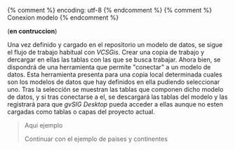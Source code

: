{% comment %} encoding: utf-8 {% endcomment %}
{% comment %} Conexion modelo {% endcomment %} 

(**en contruccion**)

Una vez definido y cargado en el repositorio un modelo de datos, se sigue el flujo de trabajo 
habitual con *VCSGis*. Crear una copia de trabajo y dercargar en ellas las tablas con las 
que se busca trabajar. Ahora bien, se dispondrá de una herramienta que permite "conectar" 
a un modelo de datos. Esta herramienta presenta para una copia local determinada cuales son los 
modelos de datos que hay definidos en ella pudiendo seleccionar uno. Tras la selección se muestran las 
tablas que componen dicho modelo de datos, y si tras conectarse a el, se descargará las tablas 
del modelo y las registrará para que *gvSIG Desktop* pueda acceder a ellas aunque no esten cargadas 
como tablas o capas del proyecto actual.

>
> Aqui ejemplo
> 
> Continuar con el ejemplo de paises y continentes
>  
